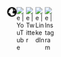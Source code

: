 
<img align="left" alt="e" width="22px" src="https://raw.githubusercontent.com/iconic/open-iconic/master/svg/globe.svg" />
<img align="left" alt="e | YouTube" width="22px" src="https://cdn.jsdelivr.net/npm/simple-icons@v3/icons/youtube.svg" />
<img align="left" alt="e | Twitter" width="22px" src="https://cdn.jsdelivr.net/npm/simple-icons@v3/icons/twitter.svg" />
<img align="left" alt="e | LinkedIn" width="22px" src="https://cdn.jsdelivr.net/npm/simple-icons@v3/icons/linkedin.svg" />
<img align="left" alt="e | Instagram" width="22px" src="https://cdn.jsdelivr.net/npm/simple-icons@v3/icons/instagram.svg" />
